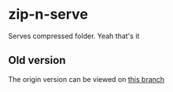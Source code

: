 # zip-n-serve

Serves compressed folder. Yeah that's it

## Old version
The origin version can be viewed on [this branch](github.com/bikeboi/zip-n-serve/proto)